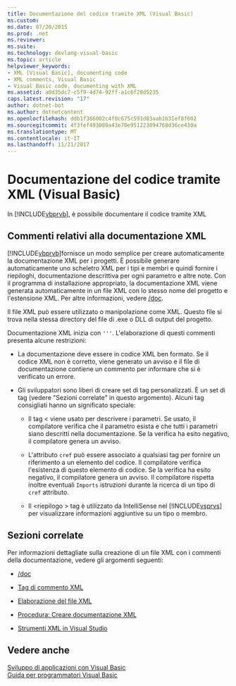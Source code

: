 ```yaml
---
title: Documentazione del codice tramite XML (Visual Basic)
ms.custom: 
ms.date: 07/20/2015
ms.prod: .net
ms.reviewer: 
ms.suite: 
ms.technology: devlang-visual-basic
ms.topic: article
helpviewer_keywords:
- XML [Visual Basic], documenting code
- XML comments, Visual Basic
- Visual Basic code, documenting with XML
ms.assetid: a0d35dc7-c5f9-4d74-92ff-a1c6f28d5235
caps.latest.revision: "17"
author: dotnet-bot
ms.author: dotnetcontent
ms.openlocfilehash: ddb1f366002c4f0c675c591d83aab1b31ef8f602
ms.sourcegitcommit: 4f3fef493080a43e70e951223894768d36ce430a
ms.translationtype: MT
ms.contentlocale: it-IT
ms.lasthandoff: 11/21/2017
---
```

# <a name="documenting-your-code-with-xml-visual-basic"></a>Documentazione del codice tramite XML (Visual Basic)
In [!INCLUDE[vbprvb](~/includes/vbprvb-md.md)], è possibile documentare il codice tramite XML  
  
## <a name="xml-documentation-comments"></a>Commenti relativi alla documentazione XML  
 [!INCLUDE[vbprvb](~/includes/vbprvb-md.md)]fornisce un modo semplice per creare automaticamente la documentazione XML per i progetti. È possibile generare automaticamente uno scheletro XML per i tipi e membri e quindi fornire i riepiloghi, documentazione descrittiva per ogni parametro e altre note. Con il programma di installazione appropriato, la documentazione XML viene generata automaticamente in un file XML con lo stesso nome del progetto e l'estensione XML. Per altre informazioni, vedere [/doc](../../../visual-basic/reference/command-line-compiler/doc.md).  
  
 Il file XML può essere utilizzato o manipolazione come XML. Questo file si trova nella stessa directory del file di .exe o DLL di output del progetto.  
  
 Documentazione XML inizia con `'''`. L'elaborazione di questi commenti presenta alcune restrizioni:  
  
-   La documentazione deve essere in codice XML ben formato. Se il codice XML non è corretto, viene generato un avviso e il file di documentazione contiene un commento per informare che si è verificato un errore.  
  
-   Gli sviluppatori sono liberi di creare set di tag personalizzati. È un set di tag (vedere "Sezioni correlate" in questo argomento). Alcuni tag consigliati hanno un significato speciale:  
  
    -   Il tag \< viene usato per descrivere i parametri. Se usato, il compilatore verifica che il parametro esista e che tutti i parametri siano descritti nella documentazione. Se la verifica ha esito negativo, il compilatore genera un avviso.  
  
    -   L'attributo `cref` può essere associato a qualsiasi tag per fornire un riferimento a un elemento del codice. Il compilatore verifica l'esistenza di questo elemento di codice. Se la verifica ha esito negativo, il compilatore genera un avviso. Il compilatore rispetta inoltre eventuali `Imports` istruzioni durante la ricerca di un tipo di `cref` attributo.  
  
    -   Il \<riepilogo > tag è utilizzato da IntelliSense nel [!INCLUDE[vsprvs](~/includes/vsprvs-md.md)] per visualizzare informazioni aggiuntive su un tipo o membro.  
  
## <a name="related-sections"></a>Sezioni correlate  
 Per informazioni dettagliate sulla creazione di un file XML con i commenti della documentazione, vedere gli argomenti seguenti:  
  
-   [/doc](../../../visual-basic/reference/command-line-compiler/doc.md)  
  
-   [Tag di commento XML](../../../visual-basic/language-reference/xmldoc/recommended-xml-tags-for-documentation-comments.md)  
  
-   [Elaborazione del file XML](../../../visual-basic/programming-guide/program-structure/processing-the-xml-file.md)  
  
-   [Procedura: Creare documentazione XML](../../../visual-basic/programming-guide/program-structure/how-to-create-xml-documentation.md)  
  
-   [Strumenti XML in Visual Studio](/visualstudio/xml-tools/xml-tools-in-visual-studio)  
  
## <a name="see-also"></a>Vedere anche  
 [Sviluppo di applicazioni con Visual Basic](../../../visual-basic/developing-apps/index.md)  
 [Guida per programmatori Visual Basic](../../../visual-basic/programming-guide/index.md)
